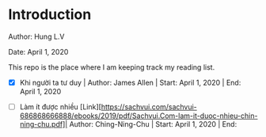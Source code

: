 # Introduction
Author: Hung L.V 

Date: April 1, 2020

This repo is the place where I am keeping track my reading list. 

- [x] Khi người ta tư duy | Author: James Allen | Start: April 1, 2020 | End: April 1, 2020
- [ ] Làm ít được nhiều [Link][https://sachvui.com/sachvui-686868666888/ebooks/2019/pdf/Sachvui.Com-lam-it-duoc-nhieu-chin-ning-chu.pdf]| Author: Ching-Ning-Chu | Start: April 1, 2020 | End: 


